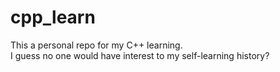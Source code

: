 # cpp_learn
This a personal repo for my C++ learning.  
I guess no one would have interest to my self-learning history?